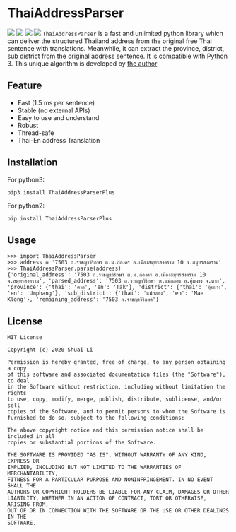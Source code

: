 # ThaiAddressParser
![](https://img.shields.io/badge/language-python3-green.svg) ![](https://img.shields.io/badge/author-Shuai_Li-black.svg) ![](https://img.shields.io/badge/building-pass-yellow.svg) ![](https://img.shields.io/badge/license-MIT-pink.svg)
`ThaiAddressParser` is a fast and unlimited python library which can deliver the structured Thailand address from the original free Thai sentence with translations.
Meanwhile, it can extract the province, district, sub district from the original address sentence.
It is compatible with Python 3.
This unique algorithm is developed by [the author](https://github.com/HandsomeBrotherShuaiLi)
## Feature
* Fast (1.5 ms per sentence)
* Stable (no external APIs)
* Easy to use and understand
* Robust
* Thread-safe
* Thai-En address Translation
## Installation
For python3:
```angular2
pip3 install ThaiAddressParserPlus
```
For python2:
```angular2
pip install ThaiAddressParserPlus
```
## Usage
```angular2
>>> import ThaiAddressParser
>>> address = '7503 ถ.ราชญาวิริกษา ต.ม.ก่องคร อ.เมืองสมุทรสงคราม 10 จ.สมุทรสงคราม'
>>> ThaiAddressParser.parse(address)
{'original_address': '7503 ถ.ราชญาวิริกษา ต.ม.ก่องคร อ.เมืองสมุทรสงคราม 10 จ.สมุทรสงคราม', 'parsed_address': '7503 ถ.ราชญาวิริกษา ต.แม่กลอง อ.อุ้มผาง จ.ตาก', 'province': {'thai': 'ตาก', 'en': 'Tak'}, 'district': {'thai': 'อุ้มผาง', 'en': 'Umphang'}, 'sub_district': {'thai': 'แม่กลอง', 'en': 'Mae Klong'}, 'remaining_address': '7503 ถ.ราชญาวิริกษา'}
```

## License
```angular2
MIT License

Copyright (c) 2020 Shuai Li

Permission is hereby granted, free of charge, to any person obtaining a copy
of this software and associated documentation files (the "Software"), to deal
in the Software without restriction, including without limitation the rights
to use, copy, modify, merge, publish, distribute, sublicense, and/or sell
copies of the Software, and to permit persons to whom the Software is
furnished to do so, subject to the following conditions:

The above copyright notice and this permission notice shall be included in all
copies or substantial portions of the Software.

THE SOFTWARE IS PROVIDED "AS IS", WITHOUT WARRANTY OF ANY KIND, EXPRESS OR
IMPLIED, INCLUDING BUT NOT LIMITED TO THE WARRANTIES OF MERCHANTABILITY,
FITNESS FOR A PARTICULAR PURPOSE AND NONINFRINGEMENT. IN NO EVENT SHALL THE
AUTHORS OR COPYRIGHT HOLDERS BE LIABLE FOR ANY CLAIM, DAMAGES OR OTHER
LIABILITY, WHETHER IN AN ACTION OF CONTRACT, TORT OR OTHERWISE, ARISING FROM,
OUT OF OR IN CONNECTION WITH THE SOFTWARE OR THE USE OR OTHER DEALINGS IN THE
SOFTWARE.
```


